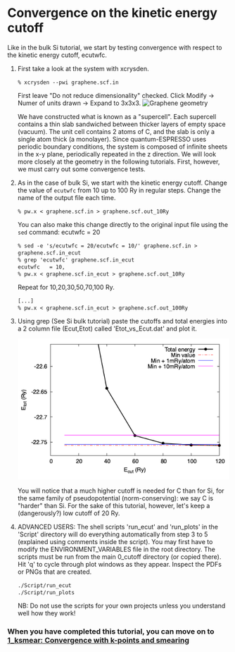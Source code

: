 # Convergence on the kinetic energy cutoff
Like in the bulk Si tutorial, we start by testing convergence with respect to the kinetic energy cutoff, ecutwfc.
  1. First take a look at the system with xcrysden.
      ```
      % xcrysden --pwi graphene.scf.in
      ```
      First leave "Do not reduce dimensionality" checked.
      Click Modify -> Numer of units drawn -> Expand to 3x3x3.
     ![Graphene geometry](Ref/graphene-supercell.png?raw=true "Graphene geometry")

      We have constructed what is known as a "supercell". Each supercell contains a thin slab sandwiched between thicker layers of empty space (vacuum). The unit cell contains 2 atoms of C, and the slab is only a single atom thick (a monolayer). Since quantum-ESPRESSO uses periodic boundary conditions, the system is composed of infinite sheets in the x-y plane, periodically repeated in the z direction. We will look more closely at the geometry in the following tutorials. First, however, we must carry out some convergence tests.

  2. As in the case of bulk Si, we start with the kinetic energy cutoff. Change the value of `ecutwfc` from 10 up to 100 Ry in regular steps. Change the name of the output file each time.
      ```
      % pw.x < graphene.scf.in > graphene.scf.out_10Ry
      ```
      You can also make this change directly to the original input file using the `sed` command:
ecutwfc = 20
      ```
      % sed -e 's/ecutwfc = 20/ecutwfc = 10/' graphene.scf.in > graphene.scf.in_ecut
      % grep 'ecutwfc' graphene.scf.in_ecut 
      ecutwfc   = 10,
      % pw.x < graphene.scf.in_ecut > graphene.scf.out_10Ry
      ```
      Repeat for 10,20,30,50,70,100 Ry.
      ```
      [...]
      % pw.x < graphene.scf.in_ecut > graphene.scf.out_100Ry
      ```
  4. Using grep (See Si bulk tutorial) paste the cutoffs and total energies into a 2 column file (Ecut,Etot) called 'Etot_vs_Ecut.dat' and plot it. 

     ![Total energy vs kinetic energy cutoff](Ref/Etot_vs_Ecut.png?raw=true "Total energy vs kinetic energy cutoff")

     You will notice that a much higher cutoff is needed for C than for Si, for the same family of pseudopotential (norm-conserving): we say C is "harder" than Si.     For the sake of this tutorial, however, let's keep a (dangerously?) low cutoff of 20 Ry.
  6. ADVANCED USERS: The shell scripts 'run_ecut' and 'run_plots' in the 'Script' directory will do everything automatically from step 3 to 5 (explained using comments inside the script). You may first have to modify the ENVIRONMENT_VARIABLES file in the root directory. The scripts must be run from the main 0_cutoff directory (or copied there). Hit 'q' to cycle through plot windows as they appear. Inspect the PDFs or PNGs that are created.
      ```
      ./Script/run_ecut
      ./Script/run_plots
      ```
      NB: Do not use the scripts for your own projects unless you understand well how they work!
      
### When you have completed this tutorial, you can move on to [1_ksmear: Convergence with k-points and smearing](../1_ksmear)
